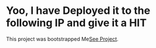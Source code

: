 # Yoo, I have Deployed it to the following IP and give it a HIT

This project was bootstrapped Me[See Project](https://wallmee.aniketghavte.me/).
